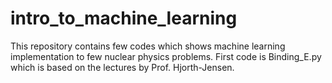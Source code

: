 # intro_to_machine_learning
This repository contains few codes which shows machine learning implementation to few nuclear physics problems. First code is Binding_E.py which is based on the lectures by Prof. Hjorth-Jensen. 
